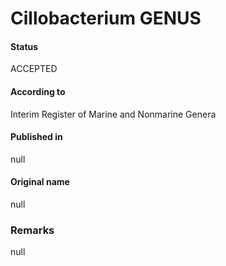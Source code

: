 Cillobacterium GENUS
=======

#### Status
ACCEPTED

#### According to
Interim Register of Marine and Nonmarine Genera

#### Published in
null

#### Original name
null

### Remarks
null